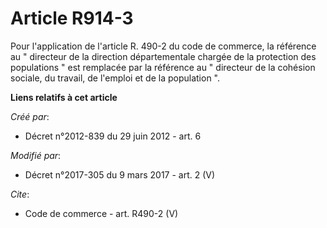 # Article R914-3

Pour l'application de l'article R. 490-2 du code de commerce, la référence au " directeur de la direction départementale
chargée de la protection des populations " est remplacée par la référence au " directeur de la cohésion sociale, du travail,
de l'emploi et de la population ".

**Liens relatifs à cet article**

_Créé par_:

  - Décret n°2012-839 du 29 juin 2012 - art. 6

_Modifié par_:

  - Décret n°2017-305 du 9 mars 2017 - art. 2 (V)

_Cite_:

  - Code de commerce - art. R490-2 (V)
